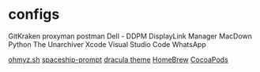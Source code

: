 # configs

GitKraken
proxyman
postman
Dell - DDPM
DisplayLink Manager
MacDown
Python
The Unarchiver
Xcode
Visual Studio Code
WhatsApp

[ohmyz.sh](https://ohmyz.sh)
[spaceship-prompt](https://github.com/spaceship-prompt/spaceship-prompt)
[dracula theme](https://draculatheme.com/terminal)
[HomeBrew](https://brew.sh)
[CocoaPods](https://cocoapods.org)